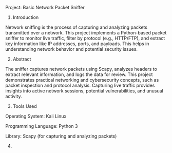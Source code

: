 Project: Basic Network Packet Sniffer
1. Introduction

Network sniffing is the process of capturing and analyzing packets transmitted over a network. This project implements a Python-based packet sniffer to monitor live traffic, filter by protocol (e.g., HTTP/FTP), and extract key information like IP addresses, ports, and payloads. This helps in understanding network behavior and potential security issues.

2. Abstract

The sniffer captures network packets using Scapy, analyzes headers to extract relevant information, and logs the data for review. This project demonstrates practical networking and cybersecurity concepts, such as packet inspection and protocol analysis. Capturing live traffic provides insights into active network sessions, potential vulnerabilities, and unusual activity.

3. Tools Used

Operating System: Kali Linux 

Programming Language: Python 3

Library: Scapy (for capturing and analyzing packets)

4.
